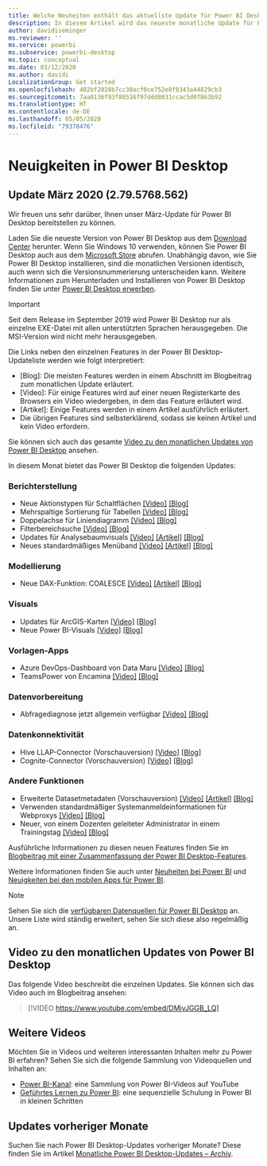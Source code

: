 ```yaml
---
title: Welche Neuheiten enthält das aktuellste Update für Power BI Desktop?
description: In diesem Artikel wird das neueste monatliche Update für Power BI Desktop ausführlich beschrieben.
author: davidiseminger
ms.reviewer: ''
ms.service: powerbi
ms.subservice: powerbi-desktop
ms.topic: conceptual
ms.date: 03/12/2020
ms.author: davidi
LocalizationGroup: Get started
ms.openlocfilehash: 402bf2028b7cc30acf0ce752e8f0343a44829cb3
ms.sourcegitcommit: 7aa0136f93f88516f97ddd8031ccac5d07863b92
ms.translationtype: HT
ms.contentlocale: de-DE
ms.lasthandoff: 05/05/2020
ms.locfileid: "79378476"
---
```

# <a name="whats-new-in-power-bi-desktop"></a>Neuigkeiten in Power BI Desktop

## <a name="march-2020-update-2795768562"></a>Update März 2020 (2.79.5768.562)

Wir freuen uns sehr darüber, Ihnen unser März-Update für Power BI Desktop bereitstellen zu können. 

Laden Sie die neueste Version von Power BI Desktop aus dem [Download Center](https://www.microsoft.com/download/details.aspx?id=58494) herunter. Wenn Sie Windows 10 verwenden, können Sie Power BI Desktop auch aus dem [Microsoft Store](https://aka.ms/pbidesktopstore) abrufen. Unabhängig davon, wie Sie Power BI Desktop installieren, sind die monatlichen Versionen identisch, auch wenn sich die Versionsnummerierung unterscheiden kann. Weitere Informationen zum Herunterladen und Installieren von Power BI Desktop finden Sie unter [Power BI Desktop erwerben](desktop-get-the-desktop.md). 

> [!IMPORTANT]
> Seit dem Release im September 2019 wird Power BI Desktop nur als einzelne EXE-Datei mit allen unterstützten Sprachen herausgegeben. Die MSI-Version wird nicht mehr herausgegeben.


Die Links neben den einzelnen Features in der Power BI Desktop-Updateliste werden wie folgt interpretiert:

* \[Blog\]: Die meisten Features werden in einem Abschnitt im Blogbeitrag zum monatlichen Update erläutert.
* \[Video\]: Für einige Features wird auf einer neuen Registerkarte des Browsers ein Video wiedergeben, in dem das Feature erläutert wird.
* \[Artikel\]: Einige Features werden in einem Artikel ausführlich erläutert.
* Die übrigen Features sind selbsterklärend, sodass sie keinen Artikel und kein Video erfordern.

Sie können sich auch das gesamte [Video zu den monatlichen Updates von Power BI Desktop](#power-bi-desktop-monthly-update-video) ansehen.

In diesem Monat bietet das Power BI Desktop die folgenden Updates:


### <a name="reporting"></a>Berichterstellung
* Neue Aktionstypen für Schaltflächen [[Video]](https://youtu.be/DMjvJGGB_LQ?t=45)  [[Blog]](https://powerbi.microsoft.com/blog/power-bi-desktop-march-2020-feature-summary/#_New_action_types) 
* Mehrspaltige Sortierung für Tabellen [[Video]](https://youtu.be/DMjvJGGB_LQ?t=414)  [[Blog]](https://powerbi.microsoft.com/blog/power-bi-desktop-march-2020-feature-summary/#_Multi-column_sort) 
* Doppelachse für Liniendiagramm [[Video]](https://youtu.be/DMjvJGGB_LQ?t=504)  [[Blog]](https://powerbi.microsoft.com/blog/power-bi-desktop-march-2020-feature-summary/#_Dual_axis) 
* Filterbereichsuche [[Video]](https://youtu.be/DMjvJGGB_LQ?t=553)  [[Blog]](https://powerbi.microsoft.com/blog/power-bi-desktop-march-2020-feature-summary/#_Filter_pane_search) 
* Updates für Analysebaumvisuals [[Video]](https://youtu.be/DMjvJGGB_LQ?t=688)  [[Artikel]](visuals/power-bi-visualization-decomposition-tree.md)  [[Blog]](https://powerbi.microsoft.com/blog/power-bi-desktop-march-2020-feature-summary/#_Updates_to_decomp_tree) 
* Neues standardmäßiges Menüband [[Video]](https://youtu.be/DMjvJGGB_LQ?t=785)  [[Artikel]](desktop-ribbon.md)  [[Blog]](https://powerbi.microsoft.com/blog/power-bi-desktop-march-2020-feature-summary/#_New_ribbon) 




### <a name="modeling"></a>Modellierung
* Neue DAX-Funktion: COALESCE [[Video]](https://youtu.be/DMjvJGGB_LQ?t=830)  [[Artikel]](https://docs.microsoft.com/dax/firstnonblankvalue-function-dax)  [[Blog]](https://powerbi.microsoft.com/blog/power-bi-desktop-march-2020-feature-summary/#_New_DAX_function
) 

### <a name="visuals"></a>Visuals
* Updates für ArcGIS-Karten [[Video]](https://youtu.be/DMjvJGGB_LQ?t=1043) [[Blog]](https://powerbi.microsoft.com/blog/power-bi-desktop-march-2020-feature-summary/#_Updates_to_ArcGIS) 
* Neue Power BI-Visuals [[Video]](https://youtu.be/DMjvJGGB_LQ?t=1025)  [[Blog]](https://powerbi.microsoft.com/blog/power-bi-desktop-march-2020-feature-summary/#_Waterfall_chart
)


### <a name="template-apps"></a>Vorlagen-Apps
* Azure DevOps-Dashboard von Data Maru [[Video]](https://youtu.be/DMjvJGGB_LQ?t=1116)  [[Blog]](https://powerbi.microsoft.com/blog/power-bi-desktop-march-2020-feature-summary/#_Azure_DevOps_dashboard) 
* TeamsPower von Encamina [[Video]](https://youtu.be/DMjvJGGB_LQ?t=1135)  [[Blog]](https://powerbi.microsoft.com/blog/power-bi-desktop-march-2020-feature-summary/#_TeamsPower)


### <a name="data-preparation"></a>Datenvorbereitung
* Abfragediagnose jetzt allgemein verfügbar [[Video]](https://youtu.be/DMjvJGGB_LQ?t=1144)  [[Blog]](https://powerbi.microsoft.com/blog/power-bi-desktop-march-2020-feature-summary/#_Query_diagnostics) 


### <a name="data-connectivity"></a>Datenkonnektivität
* Hive LLAP-Connector (Vorschauversion)  [[Video]](https://youtu.be/DMjvJGGB_LQ?t=1165)  [[Blog]](https://powerbi.microsoft.com/blog/power-bi-desktop-march-2020-feature-summary/#_Hive_LLAP_connector) 
* Cognite-Connector (Vorschauversion) [[Video]](https://youtu.be/DMjvJGGB_LQ?t=1165)  [[Blog]](https://powerbi.microsoft.com/blog/power-bi-desktop-march-2020-feature-summary/#_Cognite) 


### <a name="other-features"></a>Andere Funktionen
* Erweiterte Datasetmetadaten (Vorschauversion) [[Video]](https://youtu.be/DMjvJGGB_LQ?t=1184)  [[Artikel]](desktop-enhanced-dataset-metadata.md)  [[Blog]](https://powerbi.microsoft.com/blog/power-bi-desktop-march-2020-feature-summary/#_Enhanced_dataset_metadata) 
* Verwenden standardmäßiger Systemanmeldeinformationen für Webproxys [[Video]](https://youtu.be/DMjvJGGB_LQ?t=1239)  [[Blog]](https://powerbi.microsoft.com/blog/power-bi-desktop-march-2020-feature-summary/#_Using_default_system) 
* Neuer, von einem Dozenten geleiteter Administrator in einem Trainingstag [[Video]](https://youtu.be/DMjvJGGB_LQ?t=1247)  [[Blog]](https://powerbi.microsoft.com/blog/power-bi-desktop-march-2020-feature-summary/#_New_administrator) 


Ausführliche Informationen zu diesen neuen Features finden Sie im [Blogbeitrag mit einer Zusammenfassung der Power BI Desktop-Features](https://powerbi.microsoft.com/blog/power-bi-desktop-march-2020-feature-summary/).

Weitere Informationen finden Sie auch unter [Neuheiten bei Power BI](service-whats-new.md) und [Neuigkeiten bei den mobilen Apps für Power BI](consumer/mobile/mobile-whats-new-in-the-mobile-apps.md).

> [!NOTE]
> Sehen Sie sich die [verfügbaren Datenquellen für Power BI Desktop](desktop-data-sources.md) an. Unsere Liste wird ständig erweitert, sehen Sie sich diese also regelmäßig an.


## <a name="power-bi-desktop-monthly-update-video"></a>Video zu den monatlichen Updates von Power BI Desktop
Das folgende Video beschreibt die einzelnen Updates. Sie können sich das Video auch im Blogbeitrag ansehen:

> [!VIDEO https://www.youtube.com/embed/DMjvJGGB_LQ]



## <a name="more-videos"></a>Weitere Videos

Möchten Sie in Videos und weiteren interessanten Inhalten mehr zu Power BI erfahren? Sehen Sie sich die folgende Sammlung von Videoquellen und Inhalten an:

-   [Power BI-Kanal](https://www.youtube.com/user/mspowerbi): eine Sammlung von Power BI-Videos auf YouTube
-   [Geführtes Lernen zu Power BI](https://powerbi.microsoft.com/guided-learning/): eine sequenzielle Schulung in Power BI in kleinen Schritten

## <a name="updates-for-previous-months"></a>Updates vorheriger Monate

Suchen Sie nach Power BI Desktop-Updates vorheriger Monate? Diese finden Sie im Artikel [Monatliche Power BI Desktop-Updates – Archiv](desktop-latest-update-archive.md).
